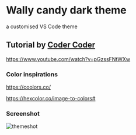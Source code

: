 # Wally candy dark theme
a customised VS Code theme 

## Tutorial by <a href="https://www.youtube.com/channel/UCzNf0liwUzMN6_pixbQlMhQ">Coder Coder</a>
https://www.youtube.com/watch?v=pGzssFNtWXw

### Color inspirations
https://coolors.co/

https://hexcolor.co/image-to-colors# 

### Screenshot
![themeshot](https://user-images.githubusercontent.com/70351280/135539000-87187075-6151-4b8e-bae5-5434351ec17f.JPG)
